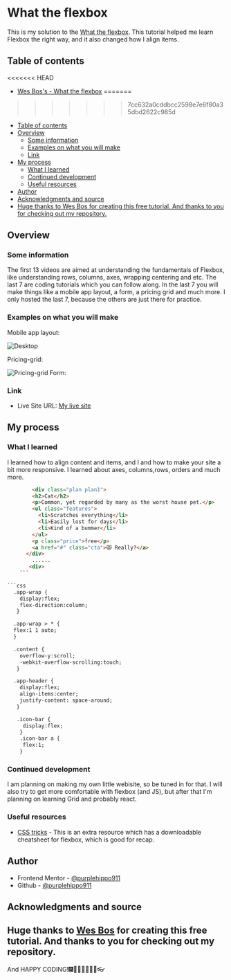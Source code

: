 # What the flexbox

This is my solution to the [What the flexbox](https://flexbox.io). This tutorial helped me learn Flexbox the right way, and it also changed how I align items.

## Table of contents

<<<<<<< HEAD
- [Wes Bos's - What the flexbox](#wes-boss---what-the-flexbox)
=======
>>>>>>> 7cc632a0cddbcc2598e7e6f80a35dbd2622c985d
  - [Table of contents](#table-of-contents)
  - [Overview](#overview)
    - [Some information](#some-information)
    - [Examples on what you will make](#examples-on-what-you-will-make)
    - [Link](#link)
  - [My process](#my-process)
    - [What I learned](#what-i-learned)
    - [Continued development](#continued-development)
    - [Useful resources](#useful-resources)
  - [Author](#author)
  - [Acknowledgments and source](#acknowledgments-and-source)
  - [Huge thanks to Wes Bos for creating  this free tutorial. And thanks to you for checking out my repository.](#huge-thanks-to-wes-bos-for-creating--this-free-tutorial-and-thanks-to-you-for-checking-out-my-repository)

## Overview

### Some information
The first 13 videos are aimed at understanding the fundamentals of Flexbox, like understanding rows, columns, axes, wrapping centering and etc. The last 7 are coding tutorials which you can follow along. In the last 7 you will make things like a mobile app layout, a form, a pricing grid and much more. I only hosted the last 7, because the others are just there for practice. 

### Examples on what you will make
Mobile app layout:

![Desktop](.design/screenshot.jpg)

Pricing-grid:

![Pricing-grid](.design/screenshot.jpg) 
Form:

### Link

- Live Site URL: [My live site](https://purplehippo911.github.io/flexbox/)

## My process

### What I learned
I learned how to align content and items, and I and how to make your site a bit more responsive. I learned about axes, columns,rows, orders and much more. 

```html
        <div class="plan plan1">
        <h2>Cat</h2>
        <p>Common, yet regarded by many as the worst house pet.</p>
        <ul class="features">
          <li>Scratches everything</li>
          <li>Easily lost for days</li>
          <li>Kind of a bummer</li>
        </ul>
        <p class="price">free</p>
        <a href="#" class="cta">😾 Really?</a>
      </div>
        ......
       <div>
    ```

```css
  .app-wrap {
    display:flex;
    flex-direction:column;
   }

  .app-wrap > * {
  flex:1 1 auto;
  }

  .content {
    overflow-y:scroll;
    -webkit-overflow-scrolling:touch;
   }

  .app-header {
    display:flex;
    align-items:center;
    justify-content: space-around;
   }

   .icon-bar {
     display:flex;
    }
    .icon-bar a {
     flex:1;
    }
```

### Continued development
I am planning on making my own little webisite, so be tuned in for that. I will also try to get more comfortable with flexbox (and JS), but after that I'm planning on learning Grid and probably react.   

### Useful resources

- [CSS tricks](https://www.youtube.com/watch?v=TAB_v6yBXIE&t=436s&ab_channel=KevinPowell) - This is an extra resource which has a downloadable cheatsheet for flexbox, which is good for recap.  
 
## Author

- Frontend Mentor - [@purplehippo911](https://www.frontendmentor.io/profile/purplehippo911)
- Github - [@purplehippo911](https://www.github.com/purplehippo911)


## Acknowledgments and source

Huge thanks to [Wes Bos](https://wesbos.com) for creating  this free tutorial. And thanks to you for checking out my repository. 
------------------------------- 
And HAPPY CODING!🎆🍙🍕🧨🧶🧶🛒👓 
                                                                
